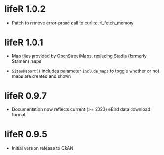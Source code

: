 # lifeR 1.0.2

+ Patch to remove error-prone call to curl::curl_fetch_memory

# lifeR 1.0.1

+ Map tiles provided by OpenStreetMaps, replacing Stadia (formerly Stamen) maps

+ `SitesReport()` includes parameter `include_maps` to toggle whether or not
  maps are created and shown

# lifeR 0.9.7

+ Documentation now reflects current (>= 2023) eBird data download format

# lifeR 0.9.5

+ Initial version release to CRAN
